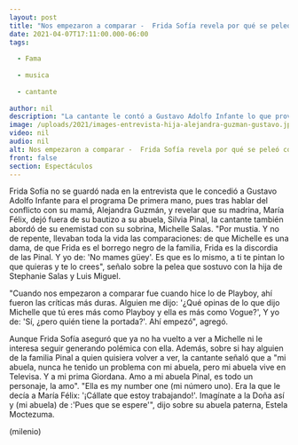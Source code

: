 ```yaml
---
layout: post
title: "Nos empezaron a comparar -  Frida Sofía revela por qué se peleó con Michelle Salas"
date: 2021-04-07T17:11:00.000-06:00
tags:
  
  - Fama
  
  - musica
  
  - cantante
  
author: nil
description: "La cantante le contó a Gustavo Adolfo Infante lo que provocó su distanciamiento con la hija de Luis Miguel y Stephanie Salas. "
image: /uploads/2021/images-entrevista-hija-alejandra-guzman-gustavo.jpg
video: nil
audio: nil
alt: Nos empezaron a comparar -  Frida Sofía revela por qué se peleó con Michelle Salas
front: false
section: Espectáculos
---
```


Frida Sofía no se guardó nada en la entrevista que le concedió a Gustavo Adolfo Infante para el programa De primera mano, pues tras hablar del conflicto con su mamá, Alejandra Guzmán, y revelar que su madrina, María Félix, dejó fuera de su bautizo a su abuela, Silvia Pinal, la cantante también abordó de su enemistad con su sobrina, Michelle Salas.   "Por mustia. Y no de repente, llevaban toda la vida las comparaciones: de que Michelle es una dama, de que Frida es el borrego negro de la familia, Frida es la discordia de las Pinal. Y yo de: 'No mames güey'. Es que es lo mismo, a ti te pintan lo que quieras y te lo crees", señalo sobre la pelea que sostuvo con la hija de Stephanie Salas y Luis Miguel. 

"Cuando nos empezaron a comparar fue cuando hice lo de Playboy, ahí fueron las críticas más duras. Alguien me dijo: '¿Qué opinas de lo que dijo Michelle que tú eres más como Playboy y ella es más como Vogue?', Y yo de: 'Sí, ¿pero quién tiene la portada?'. Ahí empezó", agregó. 

Aunque Frida Sofía aseguró que ya no ha vuelto a ver a Michelle ni le interesa seguir generando polémica con ella.  Además, sobre si hay alguien de la familia Pinal a quien quisiera volver a ver, la cantante señaló que a "mi abuela, nunca he tenido un problema con mi abuela, pero mi abuela vive en Televisa. Y a mi prima Giordana. Amo a mi abuela Pinal, es todo un personaje, la amo". "Ella es my number one (mi número uno). Era la que le decía a María Félix: '¡Cállate que estoy trabajando!'. Imagínate a la Doña así y (mi abuela) de :'Pues que se espere'", dijo sobre su abuela paterna, Estela Moctezuma.

(milenio)